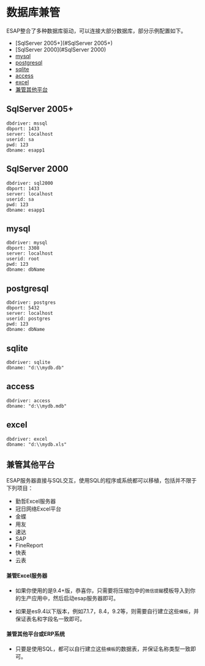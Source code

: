 # 数据库兼管
ESAP整合了多种数据库驱动，可以连接大部分数据库，部分示例配置如下。

* [SqlServer 2005+](#SqlServer 2005+)
* [SqlServer 2000](#SqlServer 2000)
* [mysql](#mysql)
* [postgresql](#postgresql)
* [sqlite](#sqlite)
* [access](#access)
* [excel](#excel)
* [兼管其他平台](#兼管其他平台)

## SqlServer 2005+
```
dbdriver: mssql
dbport: 1433
server: localhost
userid: sa
pwd: 123
dbname: esapp1
```

## SqlServer 2000
```
dbdriver: sql2000
dbport: 1433
server: localhost
userid: sa
pwd: 123
dbname: esapp1
```

## mysql
```
dbdriver: mysql
dbport: 3308
server: localhost
userid: root
pwd: 123
dbname: dbName
```

## postgresql
```
dbdriver: postgres
dbport: 5432
server: localhost
userid: postgres
pwd: 123
dbname: dbName
```

## sqlite
```
dbdriver: sqlite
dbname: "d:\\mydb.db"
```

## access
```
dbdriver: access
dbname: "d:\\mydb.mdb"
```

## excel
```
dbdriver: excel
dbname: "d:\\mydb.xls"
```

## 兼管其他平台
ESAP服务器直接与SQL交互，使用SQL的程序或系统都可以移植，包括并不限于下列项目：

+ 勤哲Excel服务器
+ 冠日网络Excel平台
+ 金蝶
+ 用友
+ 速达
+ SAP
+ FineReport
+ 快表
+ 云表

#### 兼管Excel服务器

* 如果你使用的是9.4+版，恭喜你，只需要将压缩包中的`微信提醒`模板导入到你的生产应用中，然后启动esap服务器即可。

* 如果是es9.4以下版本，例如7.1.7，8.4，9.2等，则需要自行建立这些`模板`，并保证表名和字段名一致即可。

#### 兼管其他平台或ERP系统

* 只要是使用SQL，都可以自行建立这些`模板`的数据表，并保证名称类型一致即可。
